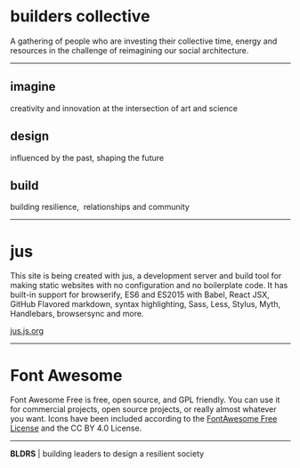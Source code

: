 # builders collective

A gathering of people who are investing their collective time, energy and resources in the challenge of reimagining our social architecture.

---

## imagine

creativity and innovation at the intersection of art and science

## design

influenced by the past, shaping the future

## build

building resilience,  relationships and community

---

# jus

This site is being created with jus, a development server and build tool for making static websites with no configuration and no boilerplate code. It has built-in support for browserify, ES6 and ES2015 with Babel, React JSX, GitHub Flavored markdown, syntax highlighting, Sass, Less, Stylus, Myth, Handlebars, browsersync and more.

[jus.js.org](http://jus.js.org/)

---

# Font Awesome

Font Awesome Free is free, open source, and GPL friendly. You can use it for commercial projects, open source projects, or really almost whatever you want. Icons have been included according to the [FontAwesome Free License](https://fontawesome.com/license/free) and the CC BY 4.0 License.

---

**BLDRS** | building leaders to design a resilient society
